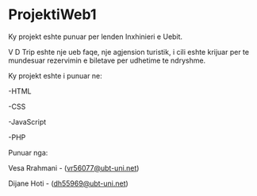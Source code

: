 # ProjektiWeb1
Ky projekt eshte punuar per lenden Inxhinieri e Uebit.

V D Trip eshte nje ueb faqe, nje agjension turistik, i cili eshte krijuar per te mundesuar rezervimin e biletave per udhetime te ndryshme.

Ky projekt eshte i punuar ne:


-HTML

-CSS

-JavaScript

-PHP



Punuar nga:

Vesa Rrahmani - (vr56077@ubt-uni.net) 

Dijane Hoti - (dh55969@ubt-uni.net) 

